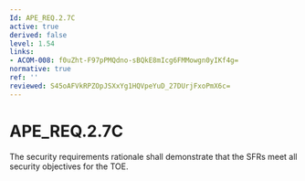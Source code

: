 ```yaml
---
Id: APE_REQ.2.7C
active: true
derived: false
level: 1.54
links:
- ACOM-008: f0uZht-F97pPMQdno-sBQkE8mIcg6FMMowgn0yIKf4g=
normative: true
ref: ''
reviewed: S45oAFVkRPZOpJSXxYg1HQVpeYuD_27DUrjFxoPmX6c=
---
```


# APE_REQ.2.7C

The security requirements rationale shall demonstrate that the SFRs meet all security objectives for the TOE.